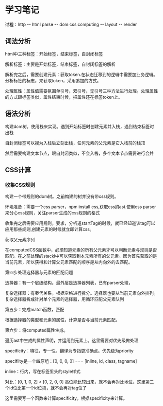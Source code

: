 # 学习笔记

过程：http -- html parse -- dom css computing -- layout -- render

## 词法分析

html中三种标签：开始标签，结束标签，自封闭标签

解析标签：主要是开始标签，结束标签，自封闭标签的解析

解析完之后，需要创建元素：获取token.在状态迁移到的逻辑中需要加业务逻辑。分析标签的标志，来获取token，采用追加的方式。

处理属性：属性值需要氛围单引号，双引号，无引号三种方法进行处理。处理属性的方式跟标签类似，属性结束时候，把属性还在标签token上。

## 语法分析

构建dom树。使用栈来实现。遇到开始标签时创建元素并入栈，遇到结束标签时出栈

自封闭标签可以视为入栈后立刻出栈，任何元素的父元素是它入栈前的栈顶

然后需要构建文本节点，跟自封闭类似，不会入栈，多个文本节点需要进行合并

## CSS计算

### 收集CSS规则

构建一个带规则的dom树。之前构建的树并没有带css规则。

环境准备：需要一个css parser，npm install css,获取css的ast.使用css parser 来分心css规则，关注parser生成的css规则的格式

收集完之后需要应用规则。要求，分析道startTag的时候，就已经知道该tag可以应用那些规则,创建元素的时候就立即计算css。

获取父元素序列

在computedCSS函数中，必须知道元素的所有父元素才可以判断元素与规则是否匹配。在之前处理的stacki中可以获取到本元素所有的父元素。因为首先获取的是当前元素，所以获得和计算父元素匹配的顺序是从内向外的去匹配。

第四步处理选择器与元素的匹配问题

选择器：有一个层级结构，最外层是选择器列表，已有parser处理，

复杂选择器：有秦代关系。根据空格进行拆分。选择器也要从当前元素向外排列。复杂选择器拆成针对单个元素的选择器，用循环匹配父元素队列

第五步：完成match函数，匹配

根据选择器的类型和元素的属性，计算是否与当前元素匹配。

第六步：将computed属性生成。

遍历ast中生成的属性声明，并运用到元素上。这里需要对优先级做处理

specificity：特征，专一性。翻译为专指更准确点。优先级为priority

specifiity是一个四原组：[0, 0, 0, 0]  === [inline, id, class, tagname]

inline：行内，写在标签里头的style样式

对比：[0, 1, 0, 2] < [0, 2, 0, 0] 高位能比较出来，就不会再对比地位，这里第二个id位比第一个id位搞，就不会再对tag位了

这里需要写一个函数来计算specificity。根据specificity来计算。



